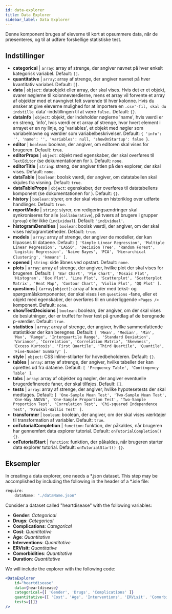 ```yaml
---
id: data-explorer 
title: Data Explorer
sidebar_label: Data Explorer
---
```


Denne komponent bruges af eleverne til kort at opsummere data, når de præsenteres, og til at udføre forskellige statistiske test.

## Indstillinger

* __categorical__ | `array`: array af strenge, der angiver navnet på hver enkelt kategorisk variabel. Default: `[]`.
* __quantitative__ | `array`: array af strenge, der angiver navnet på hver kvantitativ variabel. Default: `[]`.
* __data__ | `object`: dataobjekt eller array, der skal vises. Hvis det er et objekt, svarer nøglerne til kolonneværdierne, mens et array vil forvente et array af objekter med et navngivet felt svarende til hver kolonne. Hvis du ønsker at give eleverne mulighed for at importere en `.csv'-fil, skal du indstille `data'-indstillingen til at være `false`.. Default: `{}`.
* __dataInfo__ | `object`: objekt, der indeholder nøglerne \'name\', hvis værdi er en streng, \'info\', hvis værdi er et array af strenge, hvor hvert element i arrayet er en ny linje, og \'variables\', et objekt med nøgler som variabelnavne og værdier som variabelbeskrivelser. Default: `{
  'info': '',
  'name': '',
  'variables': null,
  'showOnStartup': false
}`.
* __editor__ | `boolean`: boolean, der angiver, om editoren skal vises for brugeren. Default: `true`.
* __editorProps__ | `object`: objekt med egenskaber, der skal overføres til `TextEditor` (se dokumentationen for <TextEditor />). Default: `none`.
* __editorTitle__ | `string`: streng, der angiver titlen på den explorer, der skal vises. Default: `none`.
* __dataTable__ | `boolean`: boolsk værdi, der angiver, om datatabellen skal skjules fra visning. Default: `true`.
* __dataTableProps__ | `object`: egenskaber, der overføres til datatabellens komponent (se dokumentationen for <DataTable />). Default: `{}`.
* __history__ | `boolean`: styrer, om der skal vises en historiklog over udførte handlinger. Default: `true`.
* __reportMode__ | `string`: styrer, om redigeringsændringer skal synkroniseres for alle (`collaborative`), på tværs af brugere i grupper (`group`) eller ikke (`individual`). Default: `'individual'`.
* __histogramDensities__ | `boolean`: boolsk værdi, der angiver, om der skal vises histogramtætheder. Default: `true`.
* __models__ | `array`: array af strenge, der angiver de modeller, der kan tilpasses til dataene. Default: `[
  'Simple Linear Regression',
  'Multiple Linear Regression',
  'LASSO',
  'Decision Tree',
  'Random Forest',
  'Logistic Regression',
  'Naive Bayes',
  'PCA',
  'Hierarchical Clustering',
  'kmeans'
]`.
* __opened__ | `string`: side åbnes ved opstart. Default: `none`.
* __plots__ | `array`: array af strenge, der angiver, hvilke plot der skal vises for brugeren. Default: `[
  'Bar Chart',
  'Pie Chart',
  'Mosaic Plot',
  'Histogram',
  'Box Plot',
  'Line Plot',
  'Scatterplot',
  'Scatterplot Matrix',
  'Heat Map',
  'Contour Chart',
  'Violin Plot',
  'QQ Plot'
]`.
* __questions__ | `(array|object)`: array af knuder med tekst- og spørgsmålskomponenter, der skal vises i en `questions` -fane, eller et objekt med egenskaber, der overføres til en underliggende `<Pages />` komponent. Default: `none`.
* __showTestDecisions__ | `boolean`: boolean, der angiver, om der skal vises de beslutninger, der er truffet for hver test på grundlag af de beregnede p-værdier. Default: `true`.
* __statistics__ | `array`: array af strenge, der angiver, hvilke sammenfattende statistikker der kan beregnes. Default: `[
  'Mean',
  'Median',
  'Min',
  'Max',
  'Range',
  'Interquartile Range',
  'Standard Deviation',
  'Variance',
  'Correlation',
  'Correlation Matrix',
  'Skewness',
  'Excess Kurtosis',
  'First Quartile',
  'Third Quartile',
  'Quantile',
  'Five-Number Summary'
]`.
* __style__ | `object`: CSS inline-stilarter for hovedbeholderen. Default: `{}`.
* __tables__ | `array`: array af strenge, der angiver, hvilke tabeller der kan oprettes ud fra dataene. Default: `[
  'Frequency Table',
  'Contingency Table'
]`.
* __tabs__ | `array`: array af objekter og nøgler, der angiver eventuelle brugerdefinerede faner, der skal tilføjes. Default: `[]`.
* __tests__ | `array`: array af strenge, der angiver, hvilke hypotesetests der skal medtages. Default: `[
  'One-Sample Mean Test',
  'Two-Sample Mean Test',
  'One-Way ANOVA',
  'One-Sample Proportion Test',
  'Two-Sample Proportion Test',
  'Correlation Test',
  'Chi-squared Independence Test',
  'Kruskal-Wallis Test'
]`.
* __transformer__ | `boolean`: boolean, der angiver, om der skal vises værktøjer til transformation af variabler. Default: `true`.
* __onTutorialCompletion__ | `function`: funktion, der påkaldes, når brugeren har gennemført data explorer tutorial. Default: `onTutorialCompletion() {}`.
* __onTutorialStart__ | `function`: funktion, der påkaldes, når brugeren starter data explorer tutorial. Default: `onTutorialStart() {}`.


## Eksempler

In creating a data explorer, one needs a *.json dataset. This step may be accomplished by including the following in the header of a *.isle file:

```js
require:
    dataName: "./dataName.json"
```

Consider a dataset called "heartdisease" with the following variables:
* __Gender__: _Categorical_
* __Drugs__: _Categorical_
* __Complications__: _Categorical_
* __Cost__: _Quantitative_
* __Age__: _Quantitative_
* __Interventions__: _Quantitative_
* __ERVisit__: _Quantitative_
* __Comorbidities__: _Quantitative_
* __Duration__: _Quantitative_

We will include the explorer with the following code:

```jsx live
<DataExplorer 
    id="heartdisease"
    data={heartdisease} 
    categorical={[ 'Gender', 'Drugs', 'Complications' ]}
    quantitative={[ 'Cost', 'Age', 'Interventions', 'ERVisit', 'Comorbidities', 'Duration' ]}
    tests={[]}
/>
```



